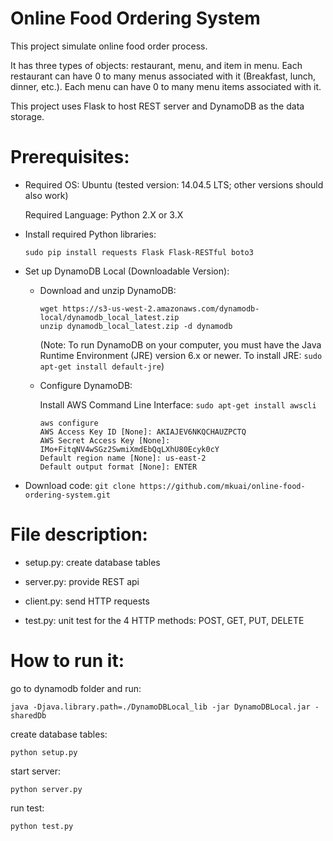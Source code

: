Online Food Ordering System
====

This project simulate online food order process.

It has three types of objects: restaurant, menu, and item in menu. 
Each restaurant can have 0 to many menus associated with it (Breakfast, lunch, dinner, etc.).
Each menu can have 0 to many menu items associated with it.

This project uses Flask to host REST server and DynamoDB as the data storage.

# Prerequisites:

- Required OS: Ubuntu (tested version: 14.04.5 LTS; other versions should also work)

    Required Language: Python 2.X or 3.X

- Install required Python libraries:

    `sudo pip install requests Flask Flask-RESTful boto3`

- Set up DynamoDB Local (Downloadable Version):

    - Download and unzip DynamoDB: 
    
        ```
        wget https://s3-us-west-2.amazonaws.com/dynamodb-local/dynamodb_local_latest.zip 
        unzip dynamodb_local_latest.zip -d dynamodb
        ```

        (Note: To run DynamoDB on your computer, you must have the Java Runtime Environment (JRE) version 6.x or newer. 
        To install JRE:  `sudo apt-get install default-jre`)

    - Configure DynamoDB:

        Install AWS Command Line Interface: `sudo apt-get install awscli`

        ```
        aws configure
        AWS Access Key ID [None]: AKIAJEV6NKQCHAUZPCTQ
        AWS Secret Access Key [None]: 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
        Default region name [None]: us-east-2
        Default output format [None]: ENTER
        ```

- Download code: `git clone https://github.com/mkuai/online-food-ordering-system.git`

# File description:

- setup.py: create database tables

- server.py: provide REST api

- client.py: send HTTP requests

- test.py: unit test for the 4 HTTP methods: POST, GET, PUT, DELETE

# How to run it:

go to dynamodb folder and run:

`java -Djava.library.path=./DynamoDBLocal_lib -jar DynamoDBLocal.jar -sharedDb`

create database tables:

`python setup.py`

start server:

`python server.py`

run test:

`python test.py`


